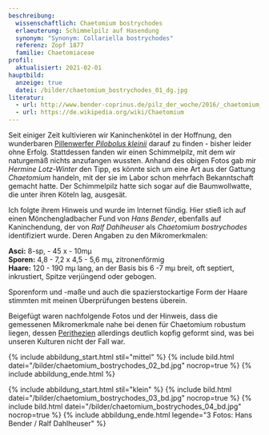 ```yaml
---
beschreibung:
  wissenschaftlich: Chaetomium bostrychodes
  erlaeuterung: Schimmelpilz auf Hasendung
  synonym: "Synonym: Collariella bostrychodes"
  referenz: Zopf 1877
  familie: Chaetomiaceae
profil:
  aktualisiert: 2021-02-01
hauptbild:
  anzeige: true
  datei: /bilder/chaetomium_bostrychodes_01_dg.jpg
literatur:
  - url: http://www.bender-coprinus.de/pilz_der_woche/2016/_chaetomium_bostrychodes.html
  - url: https://de.wikipedia.org/wiki/Chaetomium
---
```

Seit einiger Zeit kultivieren wir Kaninchenkötel in der Hoffnung, den wunderbaren [Pillenwerfer *Pilobolus kleinii*](/pilze/pilobolus-kleinii-pillenwerfer) darauf zu finden - bisher leider ohne Erfolg. Stattdessen fanden wir einen Schimmelpilz, mit dem wir naturgemäß nichts anzufangen wussten. Anhand des obigen Fotos gab mir *Hermine Lotz-Winter* den Tipp, es könnte sich um eine Art aus der Gattung *Chaetomium* handeln, mit der sie im Labor schon mehrfach Bekanntschaft gemacht hatte. Der Schimmelpilz hatte sich sogar auf die Baumwollwatte, die unter ihren Köteln lag, ausgesät.

Ich folgte ihrem Hinweis und wurde im Internet fündig. Hier stieß ich auf einen Mönchengladbacher Fund von *Hans Bender*, ebenfalls auf Kaninchendung, der von *Ralf Dahlheuser* als *Chaetomium bostrychodes* identifiziert wurde. Deren Angaben zu den Mikromerkmalen: 

**Asci:** 8-sp, - 45 x - 10mµ\
**Sporen:** 4,8 - 7,2 x 4,5 - 5,6 mµ, zitronenförmig\
**Haare:** 120 - 190 mµ lang, an der Basis bis 6 -7 mµ breit, oft septiert, inkrustiert, Spitze verjüngend oder gebogen.

Sporenform und -maße und auch die spazierstockartige Form der Haare stimmten mit meinen Überprüfungen bestens überein.

Beigefügt waren nachfolgende Fotos und der Hinweis, dass die gemessenen Mikromerkmale nahe bei denen für Chaetomium robustum liegen, dessen [Perithezien](Perithezien "Glossar") allerdings deutlich kopfig geformt sind, was bei unseren Kulturen nicht der Fall war.

{% include abbildung_start.html stil="mittel" %}
{% include bild.html datei="/bilder/chaetomium_bostrychodes_02_bd.jpg" nocrop=true %}
{% include abbildung_ende.html %}

{% include abbildung_start.html stil="klein" %}
{% include bild.html datei="/bilder/chaetomium_bostrychodes_03_bd.jpg" nocrop=true %}
{% include bild.html datei="/bilder/chaetomium_bostrychodes_04_bd.jpg" nocrop=true %}
{% include abbildung_ende.html legende="3 Fotos: Hans Bender / Ralf Dahlheuser" %}